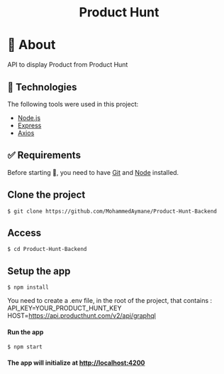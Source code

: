 <div align="center" id="top"> 
</div>

<h1 align="center">Product Hunt</h1>

# :dart: About

API to display Product from Product Hunt

## :rocket: Technologies

The following tools were used in this project:
- [Node.js](https://nodejs.org/en/)
- [Express](https://expressjs.com/)
- [Axios](https://axios-http.com/)

## :white_check_mark: Requirements

Before starting :checkered_flag:, you need to have [Git](https://git-scm.com) and [Node](https://nodejs.org/en/) installed.

## Clone the project

```
$ git clone https://github.com/MohammedAymane/Product-Hunt-Backend
```

## Access

```
$ cd Product-Hunt-Backend
```

## Setup the app

```
$ npm install
```
You need to create a .env file, in the root of the project, that contains : 
API_KEY=YOUR_PRODUCT_HUNT_KEY
HOST=https://api.producthunt.com/v2/api/graphql

#### Run the app

```
$ npm start
```

#### The app will initialize at <http://localhost:4200>
